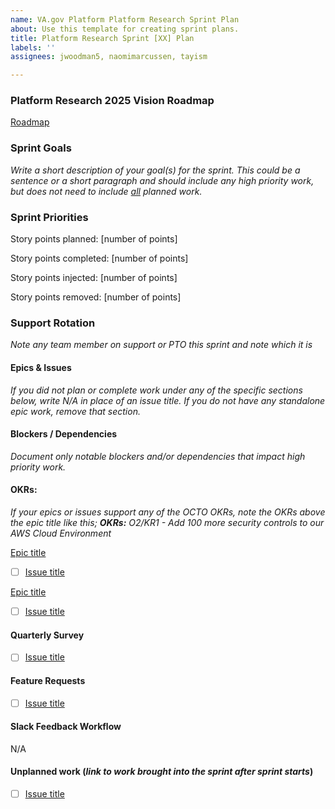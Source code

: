```yaml
---
name: VA.gov Platform Platform Research Sprint Plan
about: Use this template for creating sprint plans.
title: Platform Research Sprint [XX] Plan
labels: ''
assignees: jwoodman5, naomimarcussen, tayism

---
```


### Platform Research 2025 Vision Roadmap


[Roadmap](https://vfs.atlassian.net/wiki/spaces/PR/pages/2605252798/Platform+research+roadmap)


### Sprint Goals


_Write a short description of your goal(s) for the sprint. This could be a sentence or a short paragraph and should include any high priority work, but does not need to include <span style="text-decoration:underline;">all</span> planned work._



### Sprint Priorities

Story points planned: [number of points]

Story points completed: [number of points]

Story points injected: [number of points]

Story points removed: [number of points]

###  Support Rotation
*Note any team member on support or PTO this sprint and note which it is*

#### Epics & Issues</span>

*If you did not plan or complete work under any of the specific sections below, write *N/A* in place of an issue title. If you do not have any standalone epic work, remove that section.*

#### Blockers / Dependencies
*Document only notable blockers and/or dependencies that impact high priority work.*

#### OKRs: 
*If your epics or issues support any of the OCTO OKRs, note the OKRs above the epic title like this; **OKRs:** O2/KR1 - Add 100 more security controls to our AWS Cloud Environment*

[Epic title](link)
- [ ] [Issue title](link)
    
[Epic title](link)
- [ ] [Issue title](link)


#### Quarterly Survey

- [ ] [Issue title](link)

#### Feature Requests

- [ ] [Issue title](link)

#### Slack Feedback Workflow
N/A

#### Unplanned work (*link to work brought into the sprint after sprint starts*) 

- [ ] [Issue title](link)
